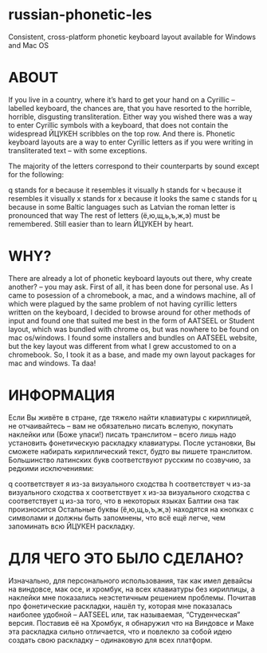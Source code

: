 # russian-phonetic-les
Consistent, cross-platform phonetic keyboard layout available for Windows and Mac OS

# ABOUT
If you live in a country, where it’s hard to get your hand on a Cyrillic – labelled keyboard, the chances are, that you have resorted to the horrible, horrible, disgusting transliteration. Either way you wished there was a way to enter Cyrillic symbols with a keyboard, that does not contain the widespread ЙЦУКЕН scribbles on the top row. And there is. Phonetic keyboard layouts are a way to enter Cyrillic letters as if you were writing in transliterated text – with some exceptions.

The majority of the letters correspond to their counterparts by sound except for the following:

q stands for я because it resembles it visually
h stands for ч because it resembles it visually
x stands for х because it looks the same
c stands for ц because in some Baltic languages such as Latvian the roman letter is pronounced that way
The rest of letters (ё,ю,щ,ь,ъ,ж,э) must be remembered. Still easier than to learn ЙЦУКЕН by heart.

# WHY?
There are already a lot of phonetic keyboard layouts out there, why create another? – you may ask. First of all, it has been done for personal use. As I came to posession of a chromebook, a mac, and a windows machine, all of which were plagued by the same problem of not having cyrillic letters written on the keyboard, I decided to browse around for other methods of input and found one that suited me best in the form of AATSEEL or Student layout, which was bundled with chrome os, but was nowhere to be found on mac os/windows. I found some installers and bundles on AATSEEL website, but the key layout was different from what I grew accustomed to on a chromebook. So, I took it as a base, and made my own layout packages for mac and windows. Ta daa!

# ИНФОРМАЦИЯ
Если Вы живёте в стране, где тяжело найти клавиатуры с кириллицей, не отчаивайтесь – вам не обязательно писать вслепую, покупать наклейки или (Боже упаси!) писать транслитом – всего лишь надо установить фонетическую раскладку клавиатуры. После установки, Вы сможете набирать кириллический текст, будто вы пишете транслитом. Большинство латинских букв соответствуют русским по созвучию, за редкими исключениями:

q соответствует я из-за визуального сходства
h соответствует ч из-за визуального сходства
x соответствует х из-за визуального сходства
c соответствует ц из-за того, что в некоторых языках Балтии она так произносится
Остальные буквы (ё,ю,щ,ь,ъ,ж,э) находятся на кнопках с символами и должны быть запомнены, что всё ещё легче, чем запоминать всю ЙЦУКЕН раскладку.

# ДЛЯ ЧЕГО ЭТО БЫЛО СДЕЛАНО?
Изначально, для персонального использования, так как имел девайсы на виндовсе, мак осе, и хромбук, на всех клавиатуры без кириллицы, а наклейки мне показались неэстетичным решением проблемы. Почитав про фонетические раскладки, нашёл ту, которая мне показалась наиболее удобной – AATSEEL или, так называемая, “Студенческая” версия. Поставив её на Хромбук, я обнаружил что на Виндовсе и Маке эта раскладка сильно отличается, что и повлекло за собой идею создать свою раскладку – одинаковую для всех платформ.
